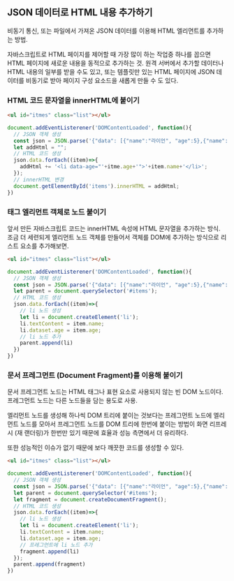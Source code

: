 ## JSON 데이터로 HTML 내용 추가하기

비동기 통신, 또는 파일에서 가져온 JSON 데이터를 이용해 HTML 엘리먼트를 추가하는 방법.

자바스크립트로 HTML 페이지를 제어할 때 가장 많이 하는 작업중 하나를 꼽으면 HTML 페이지에 새로운 내용을 동적으로 추가하는 것.
원격 서버에서 추가할 데이터나 HTML 내용의 일부를 받을 수도 있고, 또는 템플릿만 있는 HTML 페이지에 JSON 데이터를 비동기로 받아 페이지 구성 요소드을 새롭게 만들 수 도 있다.


### HTML 코드 문자열을 innerHTML에 붙이기
```html
<ul id="itmes" class="list"></ul>
```
```javascript
document.addEventListerener('DOMContentLoaded', function(){
  // JSON 객체 생성
  const json = JSON.parse('{"data": [{"name":"라이언", "age":5},{"name":"어피치", "age":4},{"name":"프로도", "age":3}]}');
  let addHtml = "";
  // HTML 코드 생성
  json.data.forEach((item)=>{
    addHtml += '<li data-age="'+itme.age+'">'+item.name+'</li>';
  });
  // innerHTML 변경
  document.getElementById('items').innerHTML = addHtml;
})
```


### 태그 엘리먼트 객체로 노드 붙이기
앞서 만든 자바스크립트 코드는 innerHTML 속성에 HTML 문자열을 추가하는 방식. 조금 더 세련되게 엘리먼트 노드 객체를 만들어서 객체를 DOM에 추가하는 방식으로 리스트 요소를 추가해보면.
```html
<ul id="itmes" class="list"></ul>
```
```javascript
document.addEventListerener('DOMContentLoaded', function(){
  // JSON 객체 생성
  const json = JSON.parse('{"data": [{"name":"라이언", "age":5},{"name":"어피치", "age":4},{"name":"프로도", "age":3}]}');
  let parent = document.querySelector('#items');
  // HTML 코드 생성
  json.data.forEach((item)=>{
    // li 노드 생성
    let li = document.createElement('li');
    li.textContent = item.name;
    li.dataset.age = item.age;
    // li 노드 추가
    parent.append(li)
  })
})
```


### 문서 프레그먼트 (Document Fragment)를 이용해 붙이기
문서 프레그먼트 노드는 HTML 태그나 표현 요소로 사용되지 않는 빈 DOM 노드이다. 프레그먼트 노드는 다른 노드들을 담는 용도로 사용.

엘리먼트 노드를 생성해 하나씩 DOM 트리에 붙이는 것보다는 프레그먼트 노드에 엘리먼트 노드를 모아서 프레그먼트 노드를 DOM 트리에 한번에 붙이는 방법이 화면 리프레시 (재 랜더링)가 한번만 있기 때문에 효율과 성능 측면에서 더 유리하다.

또한 성능적인 이슈가 없기 때문에 보다 깨끗한 코드를 생성할 수 있다.

```html
<ul id="itmes" class="list"></ul>
```
```javascript
document.addEventListerener('DOMContentLoaded', function(){
  // JSON 객체 생성
  const json = JSON.parse('{"data": [{"name":"라이언", "age":5},{"name":"어피치", "age":4},{"name":"프로도", "age":3}]}');
  let parent = document.querySelector('#items');
  let fragment = document.createDocumentFragment();
  // HTML 코드 생성
  json.data.forEach((item)=>{
    // li 노드 생성
    let li = document.createElement('li');
    li.textContent = item.name;
    li.dataset.age = item.age;
    // 프레그먼트에 li 노드 추가
    fragment.append(li)
  });
  parent.append(fragment)
})
```